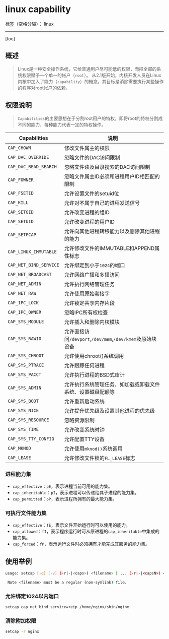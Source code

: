 # linux capability

标签（空格分隔）： linux

---

[toc]

## 概述

> Linux是一种安全操作系统，它给普通用户尽可能低的权限，而把全部的系统权限赋予一个单一的帐户（`root`）。
> 从2.1版开始，内核开发人员在Linux内核中加入了能力（`capability`）的概念。其目标是消除需要执行某些操作的程序对root帐户的依赖。

## 权限说明

> `Capabilities`的主要思想在于分割root用户的特权，即将root的特权分割成不同的能力，每种能力代表一定的特权操作。

|Capabilities|说明|
|---|---|
|`CAP_CHOWN`|修改文件属主的权限
|`CAP_DAC_OVERRIDE`|忽略文件的DAC访问限制
|`CAP_DAC_READ_SEARCH`|忽略文件读及目录搜索的DAC访问限制
|`CAP_FOWNER`|忽略文件属主ID必须和进程用户ID相匹配的限制
|`CAP_FSETID`|允许设置文件的setuid位
|`CAP_KILL`|允许对不属于自己的进程发送信号
|`CAP_SETGID`|允许改变进程的组ID
|`CAP_SETUID`|允许改变进程的用户ID
|`CAP_SETPCAP`|允许向其他进程转移能力以及删除其他进程的能力
|`CAP_LINUX_IMMUTABLE`|允许修改文件的IMMUTABLE和APPEND属性标志
|`CAP_NET_BIND_SERVICE`|允许绑定到小于`1024`的端口
|`CAP_NET_BROADCAST`|允许网络广播和多播访问
|`CAP_NET_ADMIN`|允许执行网络管理任务
|`CAP_NET_RAW`|允许使用原始套接字
|`CAP_IPC_LOCK`|允许锁定共享内存片段
|`CAP_IPC_OWNER`|忽略IPC所有权检查
|`CAP_SYS_MODULE`|允许插入和删除内核模块
|`CAP_SYS_RAWIO`|允许直接访问`/devport`,`/dev/mem`,`/dev/kmem`及原始块设备
|`CAP_SYS_CHROOT`|允许使用chroot()系统调用
|`CAP_SYS_PTRACE`|允许跟踪任何进程
|`CAP_SYS_PACCT`|允许执行进程的BSD式审计
|`CAP_SYS_ADMIN`|允许执行系统管理任务，如加载或卸载文件系统、设置磁盘配额等
|`CAP_SYS_BOOT`|允许重新启动系统
|`CAP_SYS_NICE`|允许提升优先级及设置其他进程的优先级
|`CAP_SYS_RESOURCE`|忽略资源限制
|`CAP_SYS_TIME`|允许改变系统时钟
|`CAP_SYS_TTY_CONFIG`|允许配置TTY设备
|`CAP_MKNOD`|允许使用`mknod()`系统调用
|`CAP_LEASE`|允许修改文件锁的`FL_LEASE`标志

### 进程能力集

- `cap_effective`：`pE`，表示进程当前可用的能力集。
- `cap_inheritable`：`pI`，表示进程可以传递给其子进程的能力集。
- `cap_permitted`：`pP`，表示进程所拥有的最大能力集。

### 可执行文件能力集

- `cap_effective`：`fE`，表示文件开始运行时可以使用的能力。
- `cap_allowed`：`fI`，表示程序运行时可从原进程的`cap_inheritable`中集成的能力集。
- `cap_forced`：`fP`，表示运行文件时必须拥有才能完成其服务的能力集。

## 使用举例

```bash
usage: setcap [-q] [-v] (-r|-|<caps>) <filename> [ ... (-r|-|<capsN>) <filenameN> ]

 Note <filename> must be a regular (non-symlink) file.
```

### 允许绑定1024以内端口

```bash
setcap cap_net_bind_service=+eip /home/nginx/sbin/nginx
```

### 清除附加权限

```bash
setcap -r nginx
```
